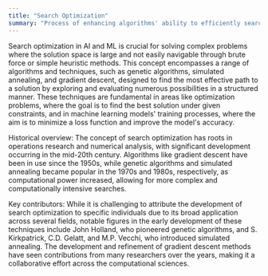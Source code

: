 ```yaml
---
title: "Search Optimization"
summary: "Process of enhancing algorithms' ability to efficiently search for the most optimal solution in a potentially vast solution space."
---
```

Search optimization in AI and ML is crucial for solving complex problems where the solution space is large and not easily navigable through brute force or simple heuristic methods. This concept encompasses a range of algorithms and techniques, such as genetic algorithms, simulated annealing, and gradient descent, designed to find the most effective path to a solution by exploring and evaluating numerous possibilities in a structured manner. These techniques are fundamental in areas like optimization problems, where the goal is to find the best solution under given constraints, and in machine learning models' training processes, where the aim is to minimize a loss function and improve the model's accuracy.

Historical overview: The concept of search optimization has roots in operations research and numerical analysis, with significant development occurring in the mid-20th century. Algorithms like gradient descent have been in use since the 1950s, while genetic algorithms and simulated annealing became popular in the 1970s and 1980s, respectively, as computational power increased, allowing for more complex and computationally intensive searches.

Key contributors: While it is challenging to attribute the development of search optimization to specific individuals due to its broad application across several fields, notable figures in the early development of these techniques include John Holland, who pioneered genetic algorithms, and S. Kirkpatrick, C.D. Gelatt, and M.P. Vecchi, who introduced simulated annealing. The development and refinement of gradient descent methods have seen contributions from many researchers over the years, making it a collaborative effort across the computational sciences.

